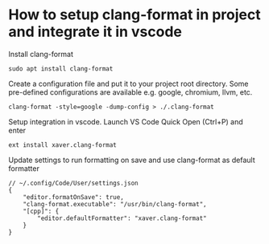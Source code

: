 # How to setup clang-format in project and integrate it in vscode

Install clang-format

```
sudo apt install clang-format
```

Create a configuration file and put it to your project root directory. Some pre-defined configurations are available e.g. google, chromium, llvm, etc.

```
clang-format -style=google -dump-config > ./.clang-format
```

Setup integration in vscode. Launch VS Code Quick Open (Ctrl+P) and enter
```
ext install xaver.clang-format
```

Update settings to run formatting on save and use clang-format as default formatter

```
// ~/.config/Code/User/settings.json
{
    "editor.formatOnSave": true,
    "clang-format.executable": "/usr/bin/clang-format",
    "[cpp]": {
        "editor.defaultFormatter": "xaver.clang-format"
    }
}
```